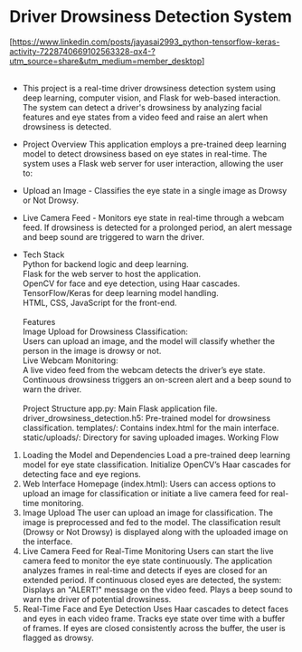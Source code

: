 # Driver Drowsiness Detection System
[https://www.linkedin.com/posts/jayasai2993_python-tensorflow-keras-activity-7228740669102563328-qx4-?utm_source=share&utm_medium=member_desktop]<br/><br/>


- This project is a real-time driver drowsiness detection system using deep learning, computer vision, and Flask for web-based interaction. The system can detect a driver's drowsiness by analyzing facial features and eye states from a video feed and raise an alert when drowsiness is detected.

- Project Overview
This application employs a pre-trained deep learning model to detect drowsiness based on eye states in real-time. The system uses a Flask web server for user interaction, allowing the user to:

- Upload an Image - Classifies the eye state in a single image as Drowsy or Not Drowsy.<br/>
- Live Camera Feed - Monitors eye state in real-time through a webcam feed. If drowsiness is detected for a prolonged period, an alert message and beep sound are triggered to warn the driver.<br/>
- Tech Stack<br/>
Python for backend logic and deep learning.<br/>
Flask for the web server to host the application.<br/>
OpenCV for face and eye detection, using Haar cascades.<br/>
TensorFlow/Keras for deep learning model handling.<br/>
HTML, CSS, JavaScript for the front-end.<br/><br/>
Features<br/>
Image Upload for Drowsiness Classification:<br/>
Users can upload an image, and the model will classify whether the person in the image is drowsy or not.<br/>
Live Webcam Monitoring:<br/>
A live video feed from the webcam detects the driver’s eye state.
Continuous drowsiness triggers an on-screen alert and a beep sound to warn the driver.<br/><br/>
Project Structure
app.py: Main Flask application file.
driver_drowsiness_detection.h5: Pre-trained model for drowsiness classification.
templates/: Contains index.html for the main interface.
static/uploads/: Directory for saving uploaded images.
Working Flow
1. Loading the Model and Dependencies
Load a pre-trained deep learning model for eye state classification.
Initialize OpenCV’s Haar cascades for detecting face and eye regions.
2. Web Interface
Homepage (index.html): Users can access options to upload an image for classification or initiate a live camera feed for real-time monitoring.
3. Image Upload
The user can upload an image for classification.
The image is preprocessed and fed to the model.
The classification result (Drowsy or Not Drowsy) is displayed along with the uploaded image on the interface.
4. Live Camera Feed for Real-Time Monitoring
Users can start the live camera feed to monitor the eye state continuously.
The application analyzes frames in real-time and detects if eyes are closed for an extended period.
If continuous closed eyes are detected, the system:
Displays an "ALERT!" message on the video feed.
Plays a beep sound to warn the driver of potential drowsiness.
5. Real-Time Face and Eye Detection
Uses Haar cascades to detect faces and eyes in each video frame.
Tracks eye state over time with a buffer of frames. If eyes are closed consistently across the buffer, the user is flagged as drowsy.
